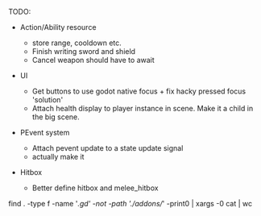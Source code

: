 TODO:
- Action/Ability resource 
    - store range, cooldown etc.
    - Finish writing sword and shield
	- Cancel weapon should have to await 

- UI
    - Get buttons to use godot native focus + fix hacky pressed focus 'solution'
    - Attach health display to player instance in scene. Make it a child in the big scene.

- PEvent system
    - Attach pevent update to a state update signal
    - actually make it

- Hitbox
    - Better define hitbox and melee_hitbox
    
find . -type f -name '*.gd' -not -path './addons/*' -print0 | xargs -0 cat | wc